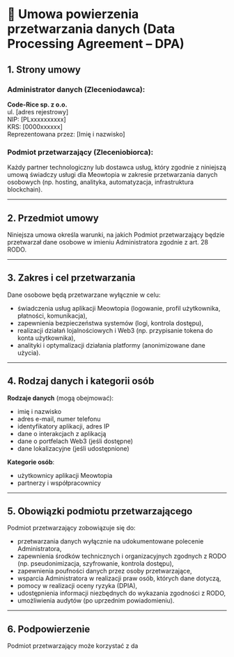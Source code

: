 # 📄 Umowa powierzenia przetwarzania danych (Data Processing Agreement – DPA)

## 1. Strony umowy

### Administrator danych (Zleceniodawca):

**Code-Rice sp. z o.o.**  
ul. [adres rejestrowy]  
NIP: [PLxxxxxxxxxx]  
KRS: [0000xxxxxx]  
Reprezentowana przez: [Imię i nazwisko]

### Podmiot przetwarzający (Zleceniobiorca):

Każdy partner technologiczny lub dostawca usług, który zgodnie z niniejszą umową świadczy usługi dla Meowtopia w zakresie przetwarzania danych osobowych (np. hosting, analityka, automatyzacja, infrastruktura blockchain).

---

## 2. Przedmiot umowy

Niniejsza umowa określa warunki, na jakich Podmiot przetwarzający będzie przetwarzał dane osobowe w imieniu Administratora zgodnie z art. 28 RODO.

---

## 3. Zakres i cel przetwarzania

Dane osobowe będą przetwarzane wyłącznie w celu:

- świadczenia usług aplikacji Meowtopia (logowanie, profil użytkownika, płatności, komunikacja),
- zapewnienia bezpieczeństwa systemów (logi, kontrola dostępu),
- realizacji działań lojalnościowych i Web3 (np. przypisanie tokena do konta użytkownika),
- analityki i optymalizacji działania platformy (anonimizowane dane użycia).

---

## 4. Rodzaj danych i kategorii osób

**Rodzaje danych** (mogą obejmować):

- imię i nazwisko
- adres e-mail, numer telefonu
- identyfikatory aplikacji, adres IP
- dane o interakcjach z aplikacją
- dane o portfelach Web3 (jeśli dostępne)
- dane lokalizacyjne (jeśli udostępnione)

**Kategorie osób**:

- użytkownicy aplikacji Meowtopia
- partnerzy i współpracownicy

---

## 5. Obowiązki podmiotu przetwarzającego

Podmiot przetwarzający zobowiązuje się do:

- przetwarzania danych wyłącznie na udokumentowane polecenie Administratora,
- zapewnienia środków technicznych i organizacyjnych zgodnych z RODO (np. pseudonimizacja, szyfrowanie, kontrola dostępu),
- zapewnienia poufności danych przez osoby przetwarzające,
- wsparcia Administratora w realizacji praw osób, których dane dotyczą,
- pomocy w realizacji oceny ryzyka (DPIA),
- udostępnienia informacji niezbędnych do wykazania zgodności z RODO,
- umożliwienia audytów (po uprzednim powiadomieniu).

---

## 6. Podpowierzenie

Podmiot przetwarzający może korzystać z da
